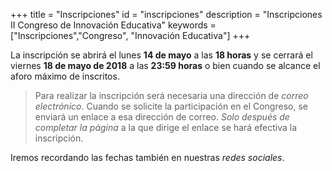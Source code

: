 +++
title = "Inscripciones"
id = "inscripciones"
description = "Inscripciones II Congreso de Innovación Educativa"
keywords = ["Inscripciones","Congreso", "Innovación Educativa"]
+++

La inscripción se abrirá el lunes **14 de mayo** a las **18 horas** y se cerrará el viernes **18 de mayo de 2018** a las **23:59 horas** o bien cuando se alcance el aforo máximo de inscritos.

> Para realizar la inscripción será necesaria una dirección de *correo electrónico*. Cuando se solicite la participación en el Congreso, se enviará un enlace a esa dirección de correo. *Solo después de completar la página* a la que dirige el enlace se hará efectiva la inscripción. 

Iremos recordando las fechas también en nuestras *redes sociales*.
